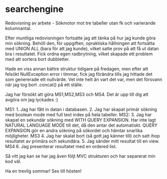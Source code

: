 # searchengine

Redovisning av arbete - Sökmotor mot tre tabeller utan fk och varierande kolumnantal.

Efter muntliga redovisningen fortsatte jag att tänka på hur jag kunde göra min sökning. Behöll den, för uppgiften, opraktiska
hållningen att fortsätta med UNION ALL (bara för att jag kunde), vilket satte prov på att få ut datan bra i resultatet.
Fick ordna egen radbrytning, vilket skapade ett problem med att sortera bort dubbletter. 

Hade en viss annan bättre struktur tidigare på fredagen, men efter att felsökt NullException error i timmar, fick jag förändra tills
jag hittade det som genererade ett nullvärde. Vet inte helt än vart det var, men det försvann när jag tog bort .concat() på ett ställe.

Jag har försökt att göra MS1,MS2,MS3 och MS4. Det är upp till dig att avgöra om jag lyckades :)

MS1: 1. Jag har fått in datan i databasen. 
     2. Jag har skapat primär sökning med boolean mode med full text index på hela tabeller.
MS2: 3. Jag har skapat en sekundär sökning med WITH QUERY EXPANSION. Har inte lagt NATURAL LANGUAGE MODE till det, 
        då den antar det automatiskt. QUERY EXPANSION gör en andra sökning på sökordet och hämtar snarlika möjligheter.
MS3  4. Jag har skalat bort (så gott jag känner till) och satt ihop resultatet av primära och sekundära.
     5. Jag sänder mitt resultat till en view.
MS4  6. Jag presenterar resultatet med en ordered list.


Så vitt jag kan se har jag även följt MVC strukturen och har separerat min kod väl.

Ha en trevlig sommar!
Ses till hösten!
